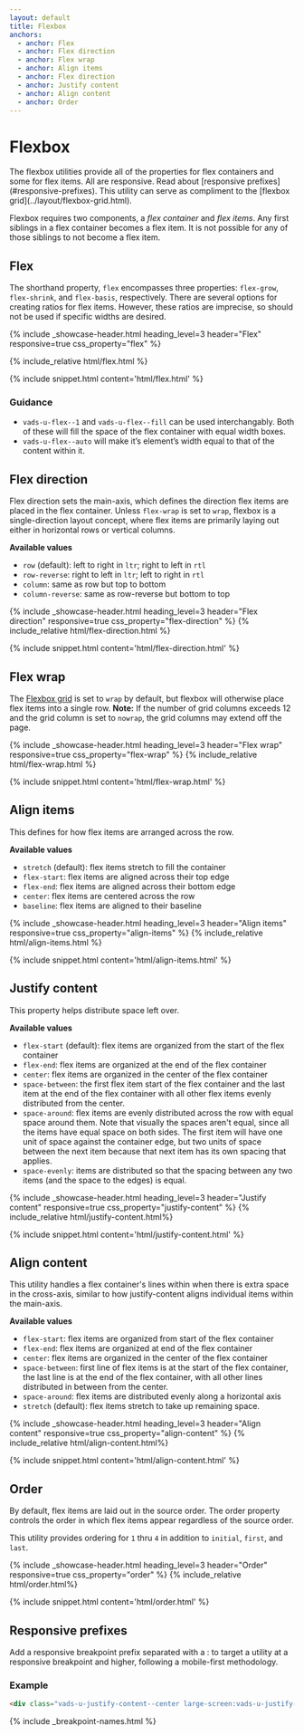 ```yaml
---
layout: default
title: Flexbox
anchors:
  - anchor: Flex
  - anchor: Flex direction
  - anchor: Flex wrap
  - anchor: Align items
  - anchor: Flex direction
  - anchor: Justify content
  - anchor: Align content
  - anchor: Order
---
```


# Flexbox

<div class="va-introtext" markdown="1">
The flexbox utilities provide all of the properties for flex containers and some for flex items. All are responsive. Read about [responsive prefixes](#responsive-prefixes). This utility can serve as compliment to the [flexbox grid](../layout/flexbox-grid.html).
</div>

Flexbox requires two components,  a *flex container* and *flex items*. Any first siblings in a flex container becomes a flex item. It is not possible for any of those siblings to not become a flex item.

## Flex

The shorthand property, `flex` encompasses three properties: `flex-grow`, `flex-shrink`, and `flex-basis`, respectively. There are several options for creating ratios for flex items. However, these ratios are imprecise, so should not be used if specific widths are desired.

<div class="site-showcase">
{%
  include _showcase-header.html
  heading_level=3
  header="Flex"
  responsive=true
  css_property="flex"
%}

{% include_relative html/flex.html %}
</div>

{% include snippet.html content='html/flex.html' %}

### Guidance

- `vads-u-flex--1` and `vads-u-flex--fill` can be used interchangably. Both of these will fill the space of the flex container  with equal width boxes.
- `vads-u-flex--auto` will make it’s element’s width equal to that of the content within it.

## Flex direction

Flex direction sets the main-axis, which defines the direction flex items are placed in the flex container. Unless `flex-wrap` is set to `wrap`, flexbox is a single-direction layout concept, where flex items are primarily laying out either in horizontal rows or vertical columns.

**Available values**

- `row` (default): left to right in `ltr`; right to left in `rtl`
- `row-reverse`: right to left in `ltr`; left to right in `rtl`
- `column`: same as row but top to bottom
- `column-reverse`: same as row-reverse but bottom to top

<div class="site-showcase">
{%
  include _showcase-header.html
  heading_level=3
  header="Flex direction"
  responsive=true
  css_property="flex-direction"
%}
{% include_relative html/flex-direction.html %}
</div>

{% include snippet.html content='html/flex-direction.html' %}

## Flex wrap

The [Flexbox grid](../layout/flexbox-grid.html) is set to `wrap` by default, but flexbox will otherwise place flex items into a single row. **Note:** If the number of grid columns exceeds 12 and the grid column is set to `nowrap`, the grid columns may extend off the page.

<div class="site-showcase">
{%
  include _showcase-header.html
  heading_level=3
  header="Flex wrap"
  responsive=true
  css_property="flex-wrap"
%}
{% include_relative html/flex-wrap.html %}
</div>

{% include snippet.html content='html/flex-wrap.html' %}

## Align items

This defines for how flex items are arranged across the row.

**Available values**

- `stretch` (default): flex items stretch to fill the container
- `flex-start`: flex items are aligned across their top edge
- `flex-end`: flex items are aligned across their bottom edge
- `center`: flex items are centered across the row
- `baseline`: flex items are aligned to their baseline

<div class="site-showcase">
{%
  include _showcase-header.html
  heading_level=3
  header="Align items"
  responsive=true
  css_property="align-items"
%}
{% include_relative html/align-items.html %}
</div>

{% include snippet.html content='html/align-items.html' %}

## Justify content

This property helps distribute space left over.

**Available values**

- `flex-start` (default): flex items are organized from the start of the flex container
- `flex-end`: flex items are organized at the end of the flex container
- `center`: flex items are organized in the center of the flex container
- `space-between`: the first flex item start of the flex container and the last item at the end of the flex container with all other flex items evenly distributed from the center.
- `space-around`: flex items are evenly distributed across the row with equal space around them. Note that visually the spaces aren't equal, since all the items have equal space on both sides. The first item will have one unit of space against the container edge, but two units of space between the next item because that next item has its own spacing that applies.
- `space-evenly`: items are distributed so that the spacing between any two items (and the space to the edges) is equal.

<div class="site-showcase">
{%
  include _showcase-header.html
  heading_level=3
  header="Justify content"
  responsive=true
  css_property="justify-content"
%}
{% include_relative html/justify-content.html%}
</div>

{% include snippet.html content='html/justify-content.html' %}

## Align content

This utility handles a flex container's lines within when there is extra space in the cross-axis, similar to how justify-content aligns individual items within the main-axis.

**Available values**

- `flex-start`: flex items are organized from start of the flex container
- `flex-end`: flex items are organized at end of the flex container
- `center`: flex items are organized in the center of the flex container
- `space-between`: first line of flex items is at the start of the flex container, the last line is at the end of the flex container, with all other lines distributed in between from the center.
- `space-around`: flex items are distributed evenly along a horizontal axis
- `stretch` (default): flex items stretch to take up remaining space.

<div class="site-showcase">
{%
  include _showcase-header.html
  heading_level=3
  header="Align content"
  responsive=true
  css_property="align-content"
%}
{% include_relative html/align-content.html%}
</div>

{% include snippet.html content='html/align-content.html' %}

## Order

By default, flex items are laid out in the source order. The order property controls the order in which flex items appear regardless of the source order.

This utility provides ordering for `1` thru `4` in addition to `initial`, `first`, and `last`.

<div class="site-showcase">
{%
  include _showcase-header.html
  heading_level=3
  header="Order"
  responsive=true
  css_property="order"
%}
{% include_relative html/order.html%}
</div>

{% include snippet.html content='html/order.html' %}

## Responsive prefixes

Add a responsive breakpoint prefix separated with a : to target a utility at a responsive breakpoint and higher, following a mobile-first methodology.

### Example

```html
<div class="vads-u-justify-content--center large-screen:vads-u-justify-content--space-between">
```
{% include _breakpoint-names.html %}
